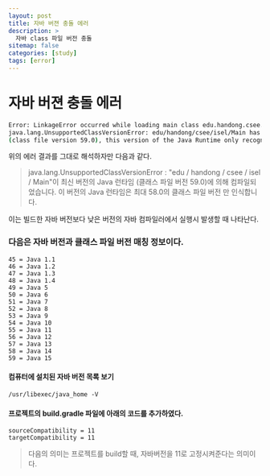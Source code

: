 ```yaml
---
layout: post
title: 자바 버젼 충돌 에러
description: >
  자바 class 파일 버전 충돌 
sitemap: false
categories: [study]
tags: [error]
---
```


# 자바 버젼 충돌 에러 

~~~bash
Error: LinkageError occurred while loading main class edu.handong.csee.isel.Main 
java.lang.UnsupportedClassVersionError: edu/handong/csee/isel/Main has been compiled by a more recent version of the Java Runtime 
(class file version 59.0), this version of the Java Runtime only recognizes class file versions up to 58.0
~~~

위의 에러 결과를 그대로 해석하자만 다음과 같다. 

> java.lang.UnsupportedClassVersionError : "edu / handong / csee / isel / Main"이 최신 버전의 Java 런타임 (클래스 파일 버전 59.0)에 의해 컴파일되었습니다. 이 버전의 Java 런타임은 최대 58.0의 클래스 파일 버전 만 인식합니다.

이는 빌드한 자바 버전보다 낮은 버전의 자바 컴파일러에서 실행시 발생할 때 나타난다. 


### 다음은 자바 버전과 클래스 파일 버전 매칭 정보이다. 
~~~
45 = Java 1.1
46 = Java 1.2
47 = Java 1.3
48 = Java 1.4
49 = Java 5
50 = Java 6
51 = Java 7
52 = Java 8
53 = Java 9
54 = Java 10
55 = Java 11
56 = Java 12
57 = Java 13
58 = Java 14
59 = Java 15

~~~


#### 컴퓨터에 설치된 자바 버전 목록 보기 

~~~
/usr/libexec/java_home -V
~~~


#### 프로젝트의 build.gradle 파일에 아래의 코드를 추가하였다. 

~~~
sourceCompatibility = 11 
targetCompatibility = 11
~~~

> 다음의 의미는 프로젝트를 build할 때, 자바버전을 11로 고정시켜준다는 의미이다. 

